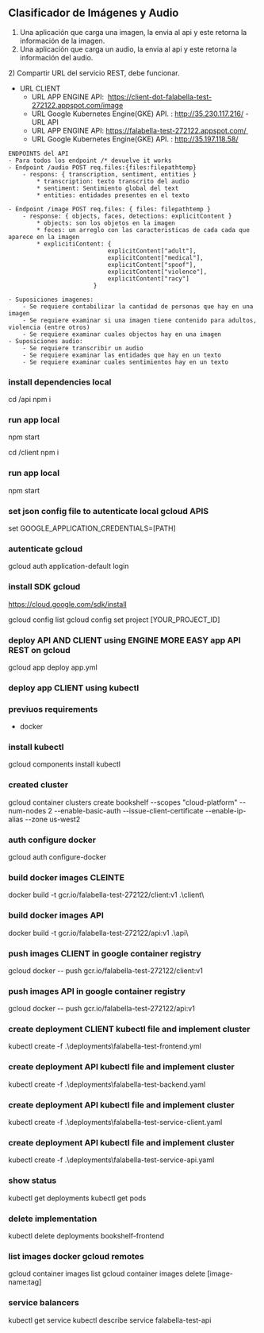 ## Clasificador de Imágenes y Audio
1) Una aplicación que carga una imagen, la envia al api y este retorna la información de la imagen. 
1) Una aplicación que carga un audio, la envia al api y este retorna la información del audio. 
   
2) Compartir URL del servicio REST, debe funcionar. 
   - URL CLIENT
        - URL APP ENGINE API:  https://client-dot-falabella-test-272122.appspot.com/image
        - URL Google Kubernetes Engine(GKE) API. : http://35.230.117.216/
    - URL API
        - URL APP ENGINE API: https://falabella-test-272122.appspot.com/ 
        - URL Google Kubernetes Engine(GKE) API. : http://35.197.118.58/

    ENDPOINTS del API    
    - Para todos los endpoint /* devuelve it works     
    - Endpoint /audio POST req.files:{files:filepathtemp}        
        - respons: { transcription, sentiment, entities }              
            * transcription: texto transcrito del audio              
            * sentiment: Sentimiento global del text              
            * entities: entidades presentes en el texto   

    - Endpoint /image POST req.files: { files: filepathtemp }
        - response: { objects, faces, detections: explicitContent }      
            * objects: son los objetos en la imagen            
            * feces: un arreglo con las caracteristicas de cada cada que aparece en la imagen            
            * explicitiContent: { 
                                explicitContent["adult"],    
                                explicitContent["medical"],
                                explicitContent["spoof"],
                                explicitContent["violence"],
                                explicitContent["racy"]
                            }

    - Suposiciones imagenes:
        - Se requiere contabilizar la cantidad de personas que hay en una imagen
        - Se requiere examinar si una imagen tiene contenido para adultos, violencia (entre otros) 
        - Se requiere examinar cuales objectos hay en una imagen 
    - Suposiciones audio:
        - Se requiere transcribir un audio
        - Se requiere examinar las entidades que hay en un texto 
        - Se requiere examinar cuales sentimientos hay en un texto 



### install dependencies local
cd /api
npm i
### run app local
npm start

cd /client
npm i
### run app local
npm start


### set json config file to autenticate local gcloud APIS
set GOOGLE_APPLICATION_CREDENTIALS=[PATH]

### autenticate gcloud 
gcloud auth application-default login

### install SDK gcloud 
https://cloud.google.com/sdk/install

gcloud config list
gcloud config set project [YOUR_PROJECT_ID]

### deploy API AND CLIENT using  ENGINE MORE EASY app API REST on gcloud
gcloud app deploy app.yml



### deploy app CLIENT using kubectl
### previuos requirements 
- docker 


### install kubectl
gcloud components install kubectl

### created cluster 
gcloud container clusters create bookshelf --scopes "cloud-platform" --num-nodes 2 --enable-basic-auth --issue-client-certificate --enable-ip-alias --zone us-west2

### auth configure docker
gcloud auth configure-docker

### build docker images CLEINTE
docker build -t gcr.io/falabella-test-272122/client:v1 .\client\
### build docker images API
docker build -t gcr.io/falabella-test-272122/api:v1 .\api\

### push images CLIENT in google container registry
gcloud docker -- push gcr.io/falabella-test-272122/client:v1

### push images API in google container registry
gcloud docker -- push gcr.io/falabella-test-272122/api:v1

### create deployment CLIENT kubectl file and implement cluster
kubectl create -f .\deployments\falabella-test-frontend.yml

### create deployment API kubectl file and implement cluster
kubectl create -f .\deployments\falabella-test-backend.yaml

### create deployment API kubectl file and implement cluster
kubectl create -f .\deployments\falabella-test-service-client.yaml

### create deployment API kubectl file and implement cluster
kubectl create -f .\deployments\falabella-test-service-api.yaml

### show status
kubectl get deployments
kubectl get pods

### delete implementation
kubectl delete deployments bookshelf-frontend


### list images docker gcloud remotes
gcloud container images list
gcloud container images delete [image-name:tag]

### service balancers 
kubectl get service
kubectl describe service falabella-test-api


